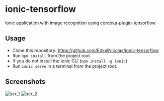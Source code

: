 # ionic-tensorflow
Ionic application with image recognition using  [cordova-plugin-tensorflow](https://github.com/heigeo/cordova-plugin-tensorflow)


 ## Usage
 * Clone this repository:  https://github.com/EdselNicolas/ionic-tensorflow
 * Run `npm install` from the project root.
 * If you do not install the ionic CLI (`npm install -g ionic`)
 * Run `ionic serve` in a terminal from the project root.

## Screenshots

![scr_1](https://github.com/EdselNicolas/ionic-tensorflow/blob/master/screenshots/screenshot_1.png)
![scr_2](https://github.com/EdselNicolas/ionic-tensorflow/blob/master/screenshots/screenshot_2.png)

